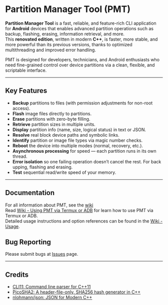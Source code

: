 # Partition Manager Tool (PMT)

**Partition Manager Tool** is a fast, reliable, and feature-rich CLI application for **Android** devices that enables advanced partition operations such as backup, flashing, erasing, information retrieval, and more.  
This **renovated edition**, written in modern **C++**, is faster, more stable, and more powerful than its previous versions, thanks to optimized multithreading and improved error handling.

PMT is designed for developers, technicians, and Android enthusiasts who need fine-grained control over device partitions via a clean, flexible, and scriptable interface.

---

## Key Features

- **Backup** partitions to files (with permission adjustments for non-root access).
- **Flash** image files directly to partitions.
- **Erase** partitions with zero-byte filling.
- **Retrieve** partition sizes in multiple units.
- **Display** partition info (name, size, logical status) in text or JSON.
- **Resolve** real block device paths and symbolic links.
- **Identify** partition or image file types via magic number checks.
- **Reboot** the device into multiple modes (normal, recovery, etc.).
- **Asynchronous processing** for speed — each partition runs in its own thread.
- **Error isolation** so one failing operation doesn’t cancel the rest. For back upping, flashing and erasing.
- **Test** sequential read/write speed of your memory.

---

## Documentation

For all information about PMT, see the [wiki](https://github.com/ShawkTeam/pmt-renovated/wiki)\
Read [Wiki - Using PMT via Termux or ADB](https://github.com/ShawkTeam/pmt-renovated/wiki/Using-PMT-via-Termux-or-ADB) for learn how to use PMT via Termux or ADB.\
Detailed usage instructions and option references can be found in the [Wiki - Usage](https://github.com/ShawkTeam/pmt-renovated/wiki/Usage).

## Bug Reporting
Please submit bugs at [Issues](https://github.com/ShawkTeam/pmt-renovated/issues) page.

---

## Credits
 - [CLI11: Command line parser for C++11](https://github.com/CLIUtils/CLI11)
 - [PicoSHA2: A header-file-only, SHA256 hash generator in C++](https://github.com/okdshin/PicoSHA2)
 - [nlohmann/json: JSON for Modern C++](https://github.com/nlohmann/json)

